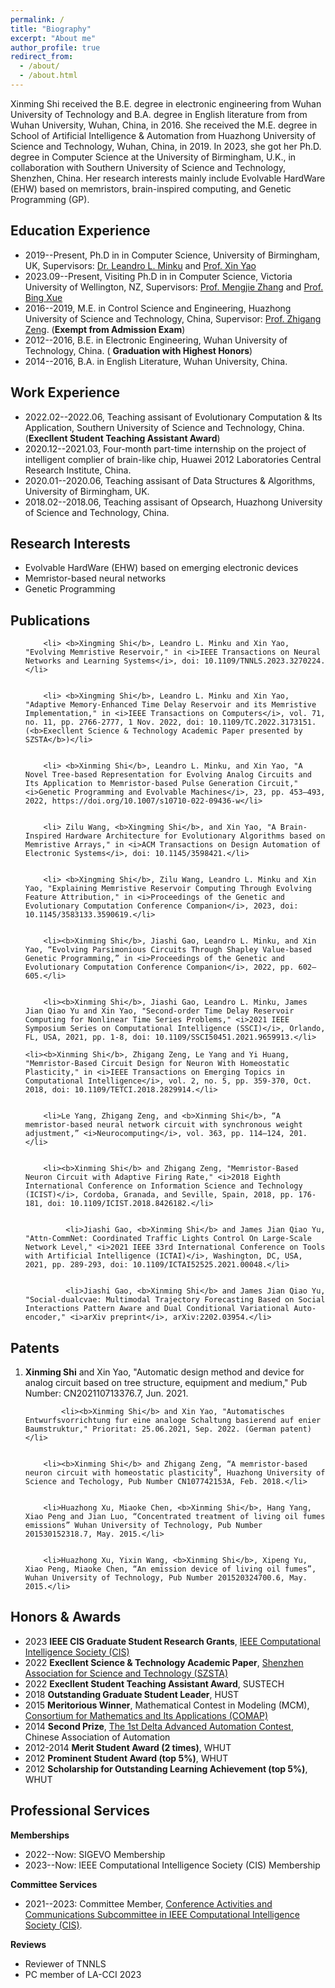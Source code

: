 ```yaml
---
permalink: /
title: "Biography"
excerpt: "About me"
author_profile: true
redirect_from: 
  - /about/
  - /about.html
---
```

Xinming Shi received the B.E. degree in electronic engineering from Wuhan University of Technology and B.A. degree in English literature from from Wuhan University, Wuhan, China, in 2016.  She received the M.E. degree in  School of Artificial Intelligence & Automation from Huazhong University of Science and Technology, Wuhan, China, in 2019. In 2023, she got her Ph.D. degree in Computer Science at the University of Birmingham, U.K., in collaboration with Southern University of Science and Technology, Shenzhen, China. Her research interests mainly include Evolvable HardWare (EHW) based on memristors, brain-inspired computing, and Genetic Programming (GP). 


Education Experience
------
* 2019--Present, Ph.D in in Computer Science, University of Birmingham, UK, Supervisors: [Dr. Leandro L. Minku](https://www.cs.bham.ac.uk/~minkull/index.html) and [Prof. Xin Yao](https://www.cs.bham.ac.uk/~xin/)
* 2023.09--Present, Visiting Ph.D in in Computer Science, Victoria University of Wellington, NZ, Supervisors: [Prof. Mengjie Zhang](https://homepages.ecs.vuw.ac.nz/~mengjie/) and [Prof. Bing Xue](https://people.wgtn.ac.nz/bing.xue)
* 2016--2019, M.E. in Control Science and Engineering, Huazhong University of Science and Technology, China, Supervisor: [Prof. Zhigang Zeng](http://aia.hust.edu.cn/zhigangzeng/). (<b>Exempt from Admission Exam</b>)
* 2012--2016, B.E. in Electronic Engineering, Wuhan University of Technology, China. ( <b>Graduation with Highest Honors</b>)
* 2014--2016, B.A. in English Literature, Wuhan University, China.


Work Experience
------
* 2022.02--2022.06, Teaching assisant of Evolutionary Computation & Its Application, Southern University of Science and Technology, China. (<b>Execllent Student Teaching Assistant Award</b>)
* 2020.12--2021.03, Four-month part-time internship on the project of intelligent complier of brain-like chip, Huawei 2012 Laboratories Central Research Institute, China.
* 2020.01--2020.06, Teaching assisant of Data Structures & Algorithms, University of Birmingham, UK.
* 2018.02--2018.06, Teaching assisant of Opsearch, Huazhong University of Science and Technology, China.


Research Interests
------
* Evolvable HardWare (EHW) based on emerging electronic devices
* Memristor-based neural networks
* Genetic Programming


Publications
------
<ol reversed>
		
		<li> <b>Xingming Shi</b>, Leandro L. Minku and Xin Yao, "Evolving Memristive Reservoir," in <i>IEEE Transactions on Neural Networks and Learning Systems</i>, doi: 10.1109/TNNLS.2023.3270224.</li>	
	
		
		<li> <b>Xingming Shi</b>, Leandro L. Minku and Xin Yao, "Adaptive Memory-Enhanced Time Delay Reservoir and its Memristive Implementation," in <i>IEEE Transactions on Computers</i>, vol. 71, no. 11, pp. 2766-2777, 1 Nov. 2022, doi: 10.1109/TC.2022.3173151. (<b>Execllent Science & Technology Academic Paper presented by SZSTA</b>)</li>
	
		
		<li> <b>Xinming Shi</b>, Leandro L. Minku, and Xin Yao, "A Novel Tree-based Representation for Evolving Analog Circuits and Its Application to Memristor-based Pulse Generation Circuit," <i>Genetic Programming and Evolvable Machines</i>, 23, pp. 453–493, 2022, https://doi.org/10.1007/s10710-022-09436-w</li>
	
	
		<li> Zilu Wang, <b>Xingming Shi</b>, and Xin Yao, "A Brain-Inspired Hardware Architecture for Evolutionary Algorithms based on Memristive Arrays," in <i>ACM Transactions on Design Automation of Electronic Systems</i>, doi: 10.1145/3598421.</li>	
	
	
		<li> <b>Xingming Shi</b>, Zilu Wang, Leandro L. Minku and Xin Yao, "Explaining Memristive Reservoir Computing Through Evolving Feature Attribution," in <i>Proceedings of the Genetic and Evolutionary Computation Conference Companion</i>, 2023, doi: 10.1145/3583133.3590619.</li>	
		
	
		<li><b>Xinming Shi</b>, Jiashi Gao, Leandro L. Minku, and Xin Yao, “Evolving Parsimonious Circuits Through Shapley Value-based Genetic Programming,” in <i>Proceedings of the Genetic and Evolutionary Computation Conference Companion</i>, 2022, pp. 602–605.</li>
		
		
		<li><b>Xinming Shi</b>, Jiashi Gao, Leandro L. Minku, James Jian Qiao Yu and Xin Yao, "Second-order Time Delay Reservoir Computing for Nonlinear Time Series Problems," <i>2021 IEEE Symposium Series on Computational Intelligence (SSCI)</i>, Orlando, FL, USA, 2021, pp. 1-8, doi: 10.1109/SSCI50451.2021.9659913.</li>
	
	<li><b>Xinming Shi</b>, Zhigang Zeng, Le Yang and Yi Huang, "Memristor-Based Circuit Design for Neuron With Homeostatic Plasticity," in <i>IEEE Transactions on Emerging Topics in Computational Intelligence</i>, vol. 2, no. 5, pp. 359-370, Oct. 2018, doi: 10.1109/TETCI.2018.2829914.</li>
		
  
  		<li>Le Yang, Zhigang Zeng, and <b>Xinming Shi</b>, “A memristor-based neural network circuit with synchronous weight adjustment,” <i>Neurocomputing</i>, vol. 363, pp. 114–124, 201.</li>
		

	   	<li><b>Xinming Shi</b> and Zhigang Zeng, "Memristor-Based Neuron Circuit with Adaptive Firing Rate," <i>2018 Eighth International Conference on Information Science and Technology (ICIST)</i>, Cordoba, Granada, and Seville, Spain, 2018, pp. 176-181, doi: 10.1109/ICIST.2018.8426182.</li>
		
      
    		 <li>Jiashi Gao, <b>Xinming Shi</b> and James Jian Qiao Yu, "Attn-CommNet: Coordinated Traffic Lights Control On Large-Scale Network Level," <i>2021 IEEE 33rd International Conference on Tools with Artificial Intelligence (ICTAI)</i>, Washington, DC, USA, 2021, pp. 289-293, doi: 10.1109/ICTAI52525.2021.00048.</li>
		
      
    		 <li>Jiashi Gao, <b>Xinming Shi</b> and James Jian Qiao Yu, "Social-dualcvae: Multimodal Trajectory Forecasting Based on Social Interactions Pattern Aware and Dual Conditional Variational Auto-encoder," <i>arXiv preprint</i>, arXiv:2202.03954.</li>
	   

</ol>  

Patents
------
<ol reversed>
		<li><b>Xinming Shi</b> and Xin Yao, "Automatic design method and device for analog circuit based on tree structure, equipment and medium," Pub Number: CN202110713376.7, Jun. 2021.</li>
	
  
    		<li><b>Xinming Shi</b> and Xin Yao, "Automatisches Entwurfsvorrichtung fur eine analoge Schaltung basierend auf enier Baumstruktur," Prioritat: 25.06.2021, Sep. 2022. (German patent)</li>
	
  
		<li><b>Xinming Shi</b> and Zhigang Zeng, “A memristor-based neuron circuit with homeostatic plasticity”, Huazhong University of Science and Techology, Pub Number CN107742153A, Feb. 2018.</li>
		
		
		<li>Huazhong Xu, Miaoke Chen, <b>Xinming Shi</b>, Hang Yang, Xiao Peng and Jian Luo, “Concentrated treatment of living oil fumes emissions” Wuhan University of Technology, Pub Number 201530152318.7, May. 2015.</li>
	
			
		<li>Huazhong Xu, Yixin Wang, <b>Xinming Shi</b>, Xipeng Yu, Xiao Peng, Miaoke Chen, “An emission device of living oil fumes”, Wuhan University of Technology, Pub Number 201520324700.6, May. 2015.</li>
</ol> 


Honors & Awards
------
* 2023 <b>IEEE CIS Graduate Student Research Grants</b>, [IEEE Computational Intelligence Society (CIS)](https://cis.ieee.org/activities/educational-activites/research-grants?highlight=WyJncmFudCJd)
* 2022 <b>Execllent Science & Technology Academic Paper</b>, [Shenzhen Association for Science and Technology (SZSTA)](http://www.szsta.org/english/introduction/content/post_227682.html)
* 2022 <b>Execllent Student Teaching Assistant Award</b>, SUSTECH
* 2018 <b>Outstanding Graduate Student Leader</b>, HUST
* 2015 <b>Meritorious Winner</b>, Mathematical Contest in Modeling (MCM), [Consortium for Mathematics and Its Applications (COMAP)](https://www.comap.com/)
* 2014 <b>Second Prize</b>, [The 1st Delta Advanced Automation Contest](https://www.deltagreentech.com.cn/en-US/index), Chinese Association of Automation
* 2012-2014 <b>Merit Student Award (2 times)</b>, WHUT
* 2012 <b>Prominent Student Award (top 5%)</b>, WHUT
* 2012 <b>Scholarship for Outstanding Learning Achievement (top 5%)</b>, WHUT


Professional Services
------
<b>Memberships</b>
* 2022--Now: SIGEVO Membership
* 2023--Now: IEEE Computational Intelligence Society (CIS) Membership

<b>Committee Services</b>
* 2021--2023: Committee Member, [Conference Activities and Communications Subcommittee in IEEE Computational Intelligence Society (CIS)]( https://cis.ieee.org/conferences/welcome-conferences/conferences-commitee/conference-activities-and-communications).

<b>Reviews</b>
* Reviewer of TNNLS
* PC member of LA-CCI 2023
